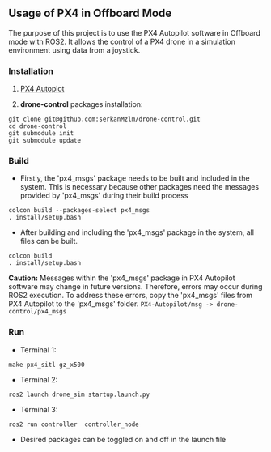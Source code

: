 ## Usage of PX4 in Offboard Mode
The purpose of this project is to use the PX4 Autopilot software in Offboard mode with ROS2.
It allows the control of a PX4 drone in a simulation environment using data from a joystick.

### Installation

1. [PX4 Autoplot](https://docs.px4.io/main/en/dev_setup/building_px4.html)

2. **drone-control** packages installation:
```
git clone git@github.com:serkanMzlm/drone-control.git
cd drone-control
git submodule init
git submodule update
```

### Build
- Firstly, the 'px4_msgs' package needs to be built and included in the system. This is necessary because other packages need the messages provided by 'px4_msgs' during their build process
```
colcon build --packages-select px4_msgs
. install/setup.bash
```
- After building and including the 'px4_msgs' package in the system, all files can be built.
```
colcon build 
. install/setup.bash
```
**Caution:** Messages within the 'px4_msgs' package in PX4 Autopilot software may change in future versions. Therefore, errors may occur during ROS2 execution. To address these errors, copy the 'px4_msgs' files from PX4 Autopilot to the 'px4_msgs' folder.
`PX4-Autopilot/msg -> drone-control/px4_msgs`
### Run
- Terminal 1:
```
make px4_sitl gz_x500 
```

- Terminal 2:
```
ros2 launch drone_sim startup.launch.py
```
- Terminal 3:
```
ros2 run controller  controller_node
```

- Desired packages can be toggled on and off in the launch file

